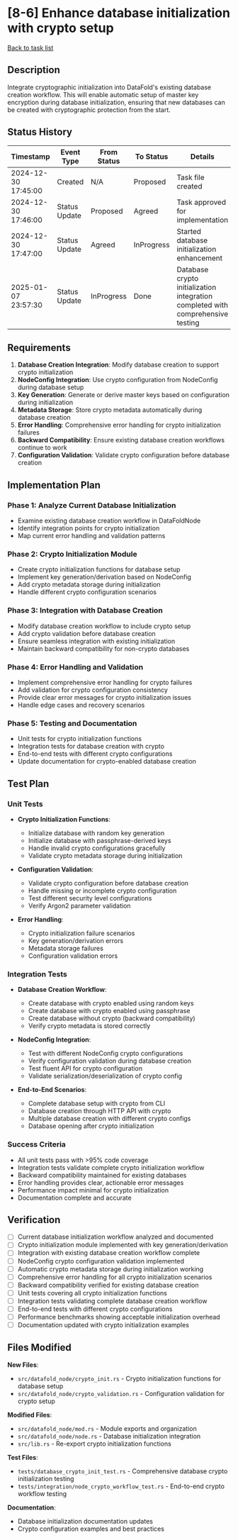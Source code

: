 # [8-6] Enhance database initialization with crypto setup

[Back to task list](./tasks.md)

## Description

Integrate cryptographic initialization into DataFold's existing database creation workflow. This will enable automatic setup of master key encryption during database initialization, ensuring that new databases can be created with cryptographic protection from the start.

## Status History

| Timestamp | Event Type | From Status | To Status | Details | User |
|-----------|------------|-------------|-----------|---------|------|
| 2024-12-30 17:45:00 | Created | N/A | Proposed | Task file created | AI Agent |
| 2024-12-30 17:46:00 | Status Update | Proposed | Agreed | Task approved for implementation | tomtang |
| 2024-12-30 17:47:00 | Status Update | Agreed | InProgress | Started database initialization enhancement | AI Agent |
| 2025-01-07 23:57:30 | Status Update | InProgress | Done | Database crypto initialization integration completed with comprehensive testing | AI Agent |

## Requirements

1. **Database Creation Integration**: Modify database creation to support crypto initialization
2. **NodeConfig Integration**: Use crypto configuration from NodeConfig during database setup
3. **Key Generation**: Generate or derive master keys based on configuration during initialization
4. **Metadata Storage**: Store crypto metadata automatically during database creation
5. **Error Handling**: Comprehensive error handling for crypto initialization failures
6. **Backward Compatibility**: Ensure existing database creation workflows continue to work
7. **Configuration Validation**: Validate crypto configuration before database creation

## Implementation Plan

### Phase 1: Analyze Current Database Initialization
- Examine existing database creation workflow in DataFoldNode
- Identify integration points for crypto initialization
- Map current error handling and validation patterns

### Phase 2: Crypto Initialization Module
- Create crypto initialization functions for database setup
- Implement key generation/derivation based on NodeConfig
- Add crypto metadata storage during initialization
- Handle different crypto configuration scenarios

### Phase 3: Integration with Database Creation
- Modify database creation workflow to include crypto setup
- Add crypto validation before database creation
- Ensure seamless integration with existing initialization
- Maintain backward compatibility for non-crypto databases

### Phase 4: Error Handling and Validation
- Implement comprehensive error handling for crypto failures
- Add validation for crypto configuration consistency
- Provide clear error messages for crypto initialization issues
- Handle edge cases and recovery scenarios

### Phase 5: Testing and Documentation
- Unit tests for crypto initialization functions
- Integration tests for database creation with crypto
- End-to-end tests with different crypto configurations
- Update documentation for crypto-enabled database creation

## Test Plan

### Unit Tests
- **Crypto Initialization Functions**:
  - Initialize database with random key generation
  - Initialize database with passphrase-derived keys
  - Handle invalid crypto configurations gracefully
  - Validate crypto metadata storage during initialization

- **Configuration Validation**:
  - Validate crypto configuration before database creation
  - Handle missing or incomplete crypto configuration
  - Test different security level configurations
  - Verify Argon2 parameter validation

- **Error Handling**:
  - Crypto initialization failure scenarios
  - Key generation/derivation errors
  - Metadata storage failures
  - Configuration validation errors

### Integration Tests
- **Database Creation Workflow**:
  - Create database with crypto enabled using random keys
  - Create database with crypto enabled using passphrase
  - Create database without crypto (backward compatibility)
  - Verify crypto metadata is stored correctly

- **NodeConfig Integration**:
  - Test with different NodeConfig crypto configurations
  - Verify configuration validation during database creation
  - Test fluent API for crypto configuration
  - Validate serialization/deserialization of crypto config

- **End-to-End Scenarios**:
  - Complete database setup with crypto from CLI
  - Database creation through HTTP API with crypto
  - Multiple database creation with different crypto configs
  - Database opening after crypto initialization

### Success Criteria
- All unit tests pass with >95% code coverage
- Integration tests validate complete crypto initialization workflow
- Backward compatibility maintained for existing databases
- Error handling provides clear, actionable error messages
- Performance impact minimal for crypto initialization
- Documentation complete and accurate

## Verification

- [ ] Current database initialization workflow analyzed and documented
- [ ] Crypto initialization module implemented with key generation/derivation
- [ ] Integration with existing database creation workflow complete
- [ ] NodeConfig crypto configuration validation implemented
- [ ] Automatic crypto metadata storage during initialization working
- [ ] Comprehensive error handling for all crypto initialization scenarios
- [ ] Backward compatibility verified for existing database creation
- [ ] Unit tests covering all crypto initialization functions
- [ ] Integration tests validating complete database creation workflow
- [ ] End-to-end tests with different crypto configurations
- [ ] Performance benchmarks showing acceptable initialization overhead
- [ ] Documentation updated with crypto initialization examples

## Files Modified

**New Files**:
- `src/datafold_node/crypto_init.rs` - Crypto initialization functions for database setup
- `src/datafold_node/crypto_validation.rs` - Configuration validation for crypto setup

**Modified Files**:
- `src/datafold_node/mod.rs` - Module exports and organization
- `src/datafold_node/node.rs` - Database initialization integration
- `src/lib.rs` - Re-export crypto initialization functions

**Test Files**:
- `tests/database_crypto_init_test.rs` - Comprehensive database crypto initialization testing
- `tests/integration/node_crypto_workflow_test.rs` - End-to-end crypto workflow testing

**Documentation**:
- Database initialization documentation updates
- Crypto configuration examples and best practices 